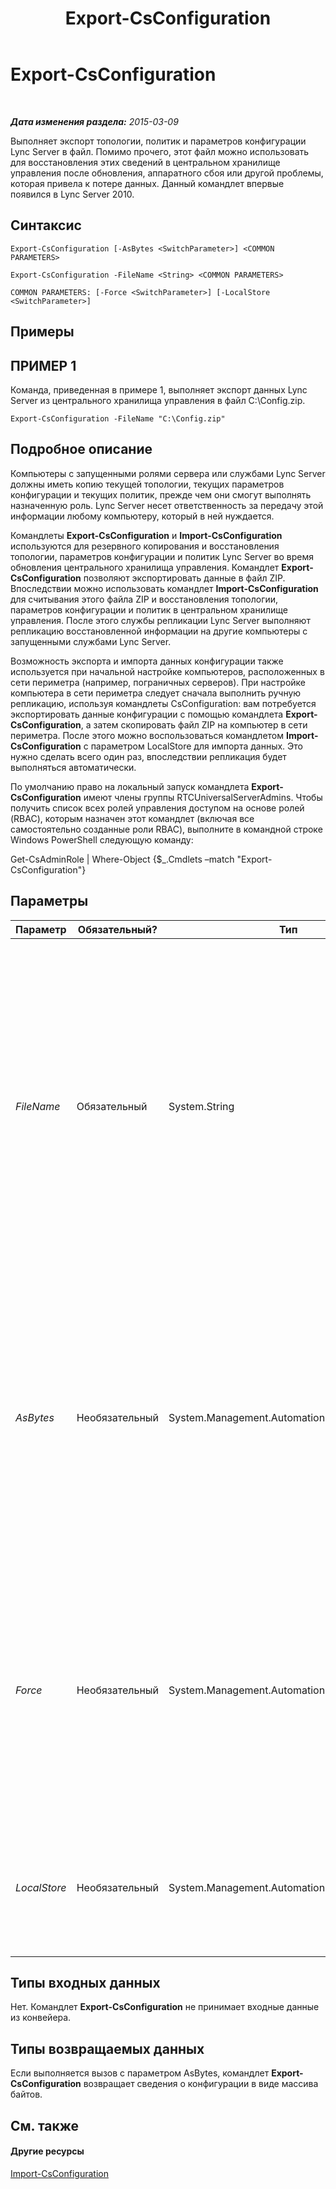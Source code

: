 ﻿---
title: Export-CsConfiguration
TOCTitle: Export-CsConfiguration
ms:assetid: 7da7e133-e405-466c-a852-06a4fb678c59
ms:mtpsurl: https://technet.microsoft.com/ru-ru/library/Gg398627(v=OCS.15)
ms:contentKeyID: 49310315
ms.date: 05/19/2016
mtps_version: v=OCS.15
ms.translationtype: HT
---

# Export-CsConfiguration

 

_**Дата изменения раздела:** 2015-03-09_

Выполняет экспорт топологии, политик и параметров конфигурации Lync Server в файл. Помимо прочего, этот файл можно использовать для восстановления этих сведений в центральном хранилище управления после обновления, аппаратного сбоя или другой проблемы, которая привела к потере данных. Данный командлет впервые появился в Lync Server 2010.

## Синтаксис

    Export-CsConfiguration [-AsBytes <SwitchParameter>] <COMMON PARAMETERS>

    Export-CsConfiguration -FileName <String> <COMMON PARAMETERS>

    COMMON PARAMETERS: [-Force <SwitchParameter>] [-LocalStore <SwitchParameter>]

## Примеры

## ПРИМЕР 1

Команда, приведенная в примере 1, выполняет экспорт данных Lync Server из центрального хранилища управления в файл C:\\Config.zip.

    Export-CsConfiguration -FileName "C:\Config.zip"

## Подробное описание

Компьютеры с запущенными ролями сервера или службами Lync Server должны иметь копию текущей топологии, текущих параметров конфигурации и текущих политик, прежде чем они смогут выполнять назначенную роль. Lync Server несет ответственность за передачу этой информации любому компьютеру, который в ней нуждается.

Командлеты **Export-CsConfiguration** и **Import-CsConfiguration** используются для резервного копирования и восстановления топологии, параметров конфигурации и политик Lync Server во время обновления центрального хранилища управления. Командлет **Export-CsConfiguration** позволяют экспортировать данные в файл ZIP. Впоследствии можно использовать командлет **Import-CsConfiguration** для считывания этого файла ZIP и восстановления топологии, параметров конфигурации и политик в центральном хранилище управления. После этого службы репликации Lync Server выполняют репликацию восстановленной информации на другие компьютеры с запущенными службами Lync Server.

Возможность экспорта и импорта данных конфигурации также используется при начальной настройке компьютеров, расположенных в сети периметра (например, пограничных серверов). При настройке компьютера в сети периметра следует сначала выполнить ручную репликацию, используя командлеты CsConfiguration: вам потребуется экспортировать данные конфигурации с помощью командлета **Export-CsConfiguration**, а затем скопировать файл ZIP на компьютер в сети периметра. После этого можно воспользоваться командлетом **Import-CsConfiguration** с параметром LocalStore для импорта данных. Это нужно сделать всего один раз, впоследствии репликация будет выполняться автоматически.

По умолчанию право на локальный запуск командлета **Export-CsConfiguration** имеют члены группы RTCUniversalServerAdmins. Чтобы получить список всех ролей управления доступом на основе ролей (RBAC), которым назначен этот командлет (включая все самостоятельно созданные роли RBAC), выполните в командной строке Windows PowerShell следующую команду:

Get-CsAdminRole | Where-Object {$\_.Cmdlets –match "Export-CsConfiguration"}

## Параметры


<table>
<colgroup>
<col style="width: 25%" />
<col style="width: 25%" />
<col style="width: 25%" />
<col style="width: 25%" />
</colgroup>
<thead>
<tr class="header">
<th>Параметр</th>
<th>Обязательный?</th>
<th>Тип</th>
<th>Описание</th>
</tr>
</thead>
<tbody>
<tr class="odd">
<td><p><em>FileName</em></p></td>
<td><p>Обязательный</p></td>
<td><p>System.String</p></td>
<td><p>Путь к файлу ZIP, создаваемому при выполнении командлета <strong>Export-CsConfiguration</strong>. Например, -FileName &quot;C:\Config.zip&quot;. Обратите внимание на то, что при вызове командлета <strong>Export-CsConfiguration</strong> следует включить либо параметр FileName, либо параметр AsBytes, но не оба этих параметра сразу.</p></td>
</tr>
<tr class="even">
<td><p><em>AsBytes</em></p></td>
<td><p>Необязательный</p></td>
<td><p>System.Management.Automation.SwitchParameter</p></td>
<td><p>Возвращает сведения о топологии в виде массива байтов; после этого возвращенные данные должны быть сохранены в переменной, чтобы их мог использовать командлет <strong>Import-CsConfiguration</strong>. Использовать параметры AsBytes и FileName в одной команде нельзя.</p></td>
</tr>
<tr class="odd">
<td><p><em>Force</em></p></td>
<td><p>Необязательный</p></td>
<td><p>System.Management.Automation.SwitchParameter</p></td>
<td><p>Подавляет отображение любых сообщений о некритических ошибках, которые могут возникать при выполнении этой команды. Чтобы установить для параметра Force значение True, используйте следующий синтаксис:</p>
<p>-Force:$True</p></td>
</tr>
<tr class="even">
<td><p><em>LocalStore</em></p></td>
<td><p>Необязательный</p></td>
<td><p>System.Management.Automation.SwitchParameter</p></td>
<td><p>Восстанавливает данные конфигурации с локального компьютера, а не из самого центрального хранилища управления.</p></td>
</tr>
</tbody>
</table>


## Типы входных данных

Нет. Командлет **Export-CsConfiguration** не принимает входные данные из конвейера.

## Типы возвращаемых данных

Если выполняется вызов с параметром AsBytes, командлет **Export-CsConfiguration** возвращает сведения о конфигурации в виде массива байтов.

## См. также

#### Другие ресурсы

[Import-CsConfiguration](import-csconfiguration.md)

